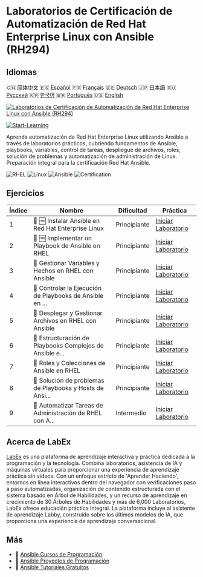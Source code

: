 # Laboratorios de Certificación de Automatización de Red Hat Enterprise Linux con Ansible (RH294)

## Idiomas

🇨🇳 [简体中文](README_zh.md) 🇪🇸 [Español](README_es.md) 🇫🇷 [Français](README_fr.md) 🇩🇪 [Deutsch](README_de.md) 🇯🇵 [日本語](README_ja.md) 🇷🇺 [Русский](README_ru.md) 🇰🇷 [한국어](README_ko.md) 🇧🇷 [Português](README_pt.md) 🇺🇸 [English](README.md) 

[![Laboratorios de Certificación de Automatización de Red Hat Enterprise Linux con Ansible (RH294)](https://cover-creator.labex.io/red-hat-enterprise-linux-automation-with-ansible-rh294.png?lang=es)](https://labex.io/es/courses/red-hat-enterprise-linux-automation-with-ansible-rh294)

[![Start-Learning](https://img.shields.io/badge/Start-Learning-whitesmoke?style=for-the-badge)](https://labex.io/es/courses/red-hat-enterprise-linux-automation-with-ansible-rh294)

Aprenda automatización de Red Hat Enterprise Linux utilizando Ansible a través de laboratorios prácticos, cubriendo fundamentos de Ansible, playbooks, variables, control de tareas, despliegue de archivos, roles, solución de problemas y automatización de administración de Linux. Preparación integral para la certificación Red Hat Ansible.

![RHEL](https://img.shields.io/badge/RHEL-whitesmoke?style=for-the-badge&logo=rhel)
![Linux](https://img.shields.io/badge/Linux-whitesmoke?style=for-the-badge&logo=linux)
![Ansible](https://img.shields.io/badge/Ansible-whitesmoke?style=for-the-badge&logo=ansible)
![Certification](https://img.shields.io/badge/Certification-whitesmoke?style=for-the-badge&logo=certification)


## Ejercicios

|   Índice | Nombre                                                    | Dificultad   | Práctica                                                                                                                                                                                                 |
|----------|-----------------------------------------------------------|--------------|----------------------------------------------------------------------------------------------------------------------------------------------------------------------------------------------------------|
|        1 | 🧩 🆓 Instalar Ansible en Red Hat Enterprise Linux        | Principiante | <a target='_blank' href='https://labex.io/es/labs/rhel-install-ansible-on-red-hat-enterprise-linux-590544?course=red-hat-enterprise-linux-automation-with-ansible-rh294'>Iniciar Laboratorio</a>         |
|        2 | 🧩 🆓 Implementar un Playbook de Ansible en RHEL          | Principiante | <a target='_blank' href='https://labex.io/es/labs/ansible-implement-an-ansible-playbook-on-rhel-590552?course=red-hat-enterprise-linux-automation-with-ansible-rh294'>Iniciar Laboratorio</a>            |
|        3 | 🧩  Gestionar Variables y Hechos en RHEL con Ansible      | Principiante | <a target='_blank' href='https://labex.io/es/labs/ansible-manage-variables-and-facts-in-rhel-with-ansible-590560?course=red-hat-enterprise-linux-automation-with-ansible-rh294'>Iniciar Laboratorio</a>  |
|        4 | 🧩  Controlar la Ejecución de Playbooks de Ansible en ... | Principiante | <a target='_blank' href='https://labex.io/es/labs/rhel-control-ansible-playbook-execution-on-rhel-590569?course=red-hat-enterprise-linux-automation-with-ansible-rh294'>Iniciar Laboratorio</a>          |
|        5 | 🧩  Desplegar y Gestionar Archivos en RHEL con Ansible    | Principiante | <a target='_blank' href='https://labex.io/es/labs/ansible-deploy-and-manage-files-on-rhel-with-ansible-590573?course=red-hat-enterprise-linux-automation-with-ansible-rh294'>Iniciar Laboratorio</a>     |
|        6 | 🧩  Estructuración de Playbooks Complejos de Ansible e... | Principiante | <a target='_blank' href='https://labex.io/es/labs/ansible-structuring-complex-ansible-playbooks-on-rhel-590576?course=red-hat-enterprise-linux-automation-with-ansible-rh294'>Iniciar Laboratorio</a>    |
|        7 | 🧩  Roles y Colecciones de Ansible en RHEL                | Principiante | <a target='_blank' href='https://labex.io/es/labs/ansible-ansible-roles-and-collections-on-rhel-590574?course=red-hat-enterprise-linux-automation-with-ansible-rh294'>Iniciar Laboratorio</a>            |
|        8 | 🧩  Solución de problemas de Playbooks y Hosts de Ansi... | Principiante | <a target='_blank' href='https://labex.io/es/labs/ansible-troubleshoot-ansible-playbooks-and-hosts-on-rhel-590577?course=red-hat-enterprise-linux-automation-with-ansible-rh294'>Iniciar Laboratorio</a> |
|        9 | 🧩  Automatizar Tareas de Administración de RHEL con A... | Intermedio   | <a target='_blank' href='https://labex.io/es/labs/ansible-automate-rhel-administration-tasks-with-ansible-590613?course=red-hat-enterprise-linux-automation-with-ansible-rh294'>Iniciar Laboratorio</a>  |

## Acerca de LabEx

[LabEx](https://labex.io) es una plataforma de aprendizaje interactiva y práctica dedicada a la programación y la tecnología. Combina laboratorios, asistencia de IA y máquinas virtuales para proporcionar una experiencia de aprendizaje práctica sin videos. Con un enfoque estricto de 'Aprender Haciendo', entornos en línea interactivos dentro del navegador con verificaciones paso a paso automatizadas, organización de contenido estructurada con el sistema basado en Árbol de Habilidades, y un recurso de aprendizaje en crecimiento de 30 Árboles de Habilidades y más de 6,000 Laboratorios, LabEx ofrece educación práctica integral. La plataforma incluye al asistente de aprendizaje Labby, construido sobre los últimos modelos de IA, que proporciona una experiencia de aprendizaje conversacional.

## Más

- 🔗 [Ansible Cursos de Programación](https://github.com/labex-labs/awesome-programming-courses)
- 🔗 [Ansible Proyectos de Programación](https://github.com/labex-labs/awesome-programming-projects)
- 🔗 [Ansible Tutoriales Gratuitos](https://github.com/labex-labs/ansible-free-tutorials)

